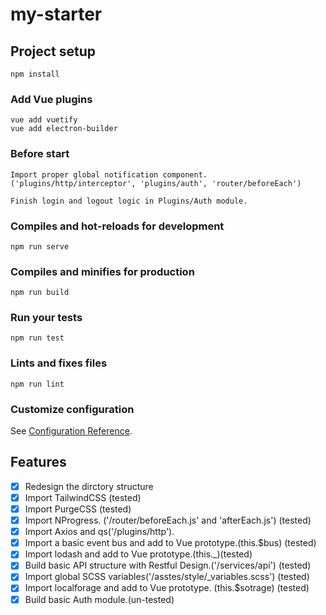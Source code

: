 # my-starter

## Project setup
```
npm install
```

### Add Vue plugins
```
vue add vuetify
vue add electron-builder
```

### Before start
```
Import proper global notification component.('plugins/http/interceptor', 'plugins/auth', 'router/beforeEach')

Finish login and logout logic in Plugins/Auth module.
```

### Compiles and hot-reloads for development
```
npm run serve
```

### Compiles and minifies for production
```
npm run build
```

### Run your tests
```
npm run test
```

### Lints and fixes files
```
npm run lint
```

### Customize configuration
See [Configuration Reference](https://cli.vuejs.org/config/).

## Features

- [x] Redesign the dirctory structure
- [x] Import TailwindCSS (tested)
- [x] Import PurgeCSS (tested)
- [x] Import NProgress. ('/router/beforeEach.js' and 'afterEach.js') (tested)
- [x] Import Axios and qs('/plugins/http').
- [x] Import a basic event bus and add to Vue prototype.(this.$bus) (tested)
- [x] Import lodash and add to Vue prototype.(this._)(tested)
- [x] Build basic API structure with Restful Design.('/services/api') (tested)
- [x] Import global SCSS variables('/asstes/style/_variables.scss') (tested)
- [x] Import localforage and add to Vue prototype. (this.$sotrage) (tested)
- [x]  Build basic Auth module.(un-tested)
